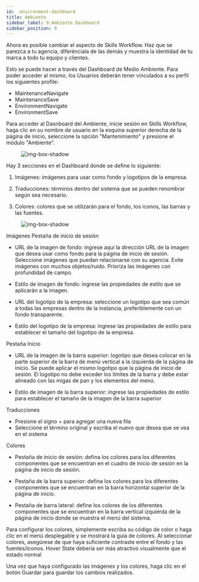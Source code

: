 ```yaml
---
id:  environment-dashboard
title: Ambiente
sidebar_label: 9.Ambiente Dashboard
sidebar_position: 9
---
```


Ahora es posible cambiar el aspecto de Skills Workflow. Haz que se parezca a tu agencia, diferénciala de las demás y muestra la identidad de tu marca a todo tu equipo y clientes.

Esto se puede hacer a través del Dashboard de Medio Ambiente. Para poder acceder al mismo, los Usuarios deberán tener vinculados a su perfil los siguientes profile:

- MaintenanceNavigate
- MaintenanceSave
- EnvironmentNavigate
- EnvironmentSave

Para acceder al Dasnboard del Ambiente, inicie sesión en Skills Workflow, haga clic en su nombre de usuario en la esquina superior derecha de la página de inicio, seleccione la opción "Mantenimiento" y presione el módulo "Ambiente".

<figure>

![img-box-shadow](/img/university/dashboards/environment-dashboard/university-environment-1.png)
<figcaption></figcaption>
</figure> 

 
Hay 3 secciones en el Dashboard donde se define lo siguiente:

1. Imágenes: imágenes para usar como fondo y logotipos de la empresa.

2. Traducciones: términos dentro del sistema que se pueden renombrar según sea necesario.

3. Colores: colores que se utilizarán para el fondo, los iconos, las barras y las fuentes.

<figure>

![img-box-shadow](/img/university/dashboards/environment-dashboard/university-environment-2.png)
<figcaption></figcaption>
</figure> 

Imágenes
Pestaña de inicio de sesión

- URL de la imagen de fondo: ingrese aquí la dirección URL de la imagen que desea usar como fondo para la página de inicio de sesión. Seleccione imágenes que puedan relacionarse con su agencia. Evite imágenes con muchos objetos/ruido. Prioriza las imágenes con profundidad de campo.

- Estilo de imagen de fondo: ingrese las propiedades de estilo que se aplicarán a la imagen.

- URL del logotipo de la empresa: seleccione un logotipo que sea común a todas las empresas dentro de la instancia, preferiblemente con un fondo transparente.

- Estilo del logotipo de la empresa: ingrese las propiedades de estilo para establecer el tamaño del logotipo de la empresa.

Pestaña Inicio

- URL de la imagen de la barra superior: logotipo que desea colocar en la parte superior de la barra de menú vertical a la izquierda de la página de inicio. Se puede aplicar el mismo logotipo que la página de inicio de sesión. El logotipo no debe exceder los límites de la barra y debe estar alineado con las migas de pan y los elementos del menú.

- Estilo de imagen de la barra superior: ingrese las propiedades de estilo para establecer el tamaño de la imagen de la barra superior
 

Traducciones

- Presione el signo + para agregar una nueva fila
- Seleccione el término original y escriba el nuevo que desea que se vea en el sistema
 

Colores

- Pestaña de inicio de sesión: defina los colores para los diferentes componentes que se encuentran en el cuadro de inicio de sesión en la página de inicio de sesión.

- Pestaña de la barra superior: defina los colores para los diferentes componentes que se encuentran en la barra horizontal superior de la página de inicio.

- Pestaña de barra lateral: define los colores de los diferentes componentes que se encuentran en la barra vertical izquierda de la página de inicio donde se muestra el menú del sistema.

Para configurar los colores, simplemente escriba su código de color o haga clic en el menú desplegable y se mostrará la guía de colores. Al seleccionar colores, asegúrese de que haya suficiente contraste entre el fondo y las fuentes/iconos.
Hover State debería ser más atractivo visualmente que el estado normal

Una vez que haya configurado las imágenes y los colores, haga clic en el botón Guardar para guardar los cambios realizados.
